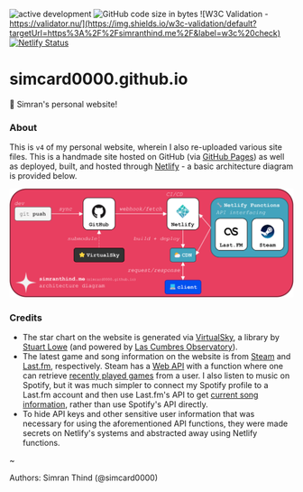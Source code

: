 ![active development](https://img.shields.io/badge/active%20dev-yes-brightgreen.svg)
![GitHub code size in bytes](https://img.shields.io/github/languages/code-size/simcard0000/simcard0000.github.io.svg)
![W3C Validation - https://validator.nu/](https://img.shields.io/w3c-validation/default?targetUrl=https%3A%2F%2Fsimranthind.me%2F&label=w3c%20check)
[![Netlify Status](https://api.netlify.com/api/v1/badges/702be976-e0b8-4a38-b0e1-9418516fb442/deploy-status)](https://app.netlify.com/sites/silver-crumble-6089ac/deploys)

# simcard0000.github.io
🌃 Simran's personal website!

### About
This is `v4` of my personal website, wherein I also re-uploaded various site files. This is a handmade site hosted on GitHub (via [GitHub Pages](https://pages.github.com/)) as well as deployed, built, and hosted through [Netlify](https://www.netlify.com/) - a basic architecture diagram is provided below.

![Simran's personal website architecture diagram](https://github.com/simcard0000/simcard0000.github.io/blob/main/assets/personal-site-arch.png)

### Credits
* The star chart on the website is generated via [VirtualSky](https://slowe.github.io/VirtualSky/), a library by [Stuart Lowe](https://github.com/slowe/VirtualSky) (and powered by  [Las Cumbres Observatory](https://lco.global/)).
* The latest game and song information on the website is from [Steam](https://store.steampowered.com/) and [Last.fm](https://www.last.fm/), respectively. Steam has a [Web API](https://developer.valvesoftware.com/wiki/Steam_Web_API) with a function where one can retrieve [recently played games](https://developer.valvesoftware.com/wiki/Steam_Web_API#GetRecentlyPlayedGames_.28v0001.29) from a user. I also listen to music on Spotify, but it was much simpler to connect my Spotify profile to a Last.fm account and then use Last.fm's API to get [current song information](https://www.last.fm/api/show/user.getRecentTracks), rather than use Spotify's API directly.
* To hide API keys and other sensitive user information that was necessary for using the aforementioned API functions, they were made secrets on Netlify's systems and abstracted away using Netlify functions.

~

Authors: Simran Thind (@simcard0000)
